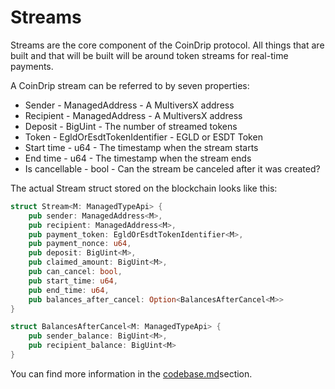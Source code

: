 # Streams

Streams are the core component of the CoinDrip protocol. All things that are built and that will be built will be around token streams for real-time payments.

A CoinDrip stream can be referred to by seven properties:

* Sender - ManagedAddress - A MultiversX address
* Recipient - ManagedAddress - A MultiversX address
* Deposit - BigUint - The number of streamed tokens
* Token - EgldOrEsdtTokenIdentifier - EGLD or ESDT Token
* Start time - u64 - The timestamp when the stream starts
* End time - u64 - The timestamp when the stream ends
* Is cancellable - bool - Can the stream be canceled after it was created?

The actual Stream struct stored on the blockchain looks like this:

```rust
struct Stream<M: ManagedTypeApi> {
    pub sender: ManagedAddress<M>,
    pub recipient: ManagedAddress<M>,
    pub payment_token: EgldOrEsdtTokenIdentifier<M>,
    pub payment_nonce: u64,
    pub deposit: BigUint<M>,
    pub claimed_amount: BigUint<M>,
    pub can_cancel: bool,
    pub start_time: u64,
    pub end_time: u64,
    pub balances_after_cancel: Option<BalancesAfterCancel<M>>
}

struct BalancesAfterCancel<M: ManagedTypeApi> {
    pub sender_balance: BigUint<M>,
    pub recipient_balance: BigUint<M>
}
```

You can find more information in the [codebase.md](../technical-guides/codebase.md "mention")section.
